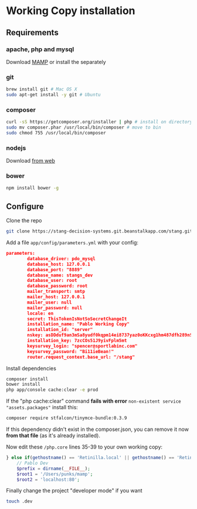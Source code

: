 
# Working Copy installation

## Requirements

### apache, php and mysql
Download [MAMP](https://www.mamp.info/en/) or install the separately
### git
```bash
brew install git # Mac OS X
sudo apt-get install -y git # Ubuntu
```
### composer
```bash
curl -sS https://getcomposer.org/installer | php # install on directory
sudo mv composer.phar /usr/local/bin/composer # move to bin
sudo chmod 755 /usr/local/bin/composer
```
### nodejs
Download [from web](https://nodejs.org/en/)

### bower
```bash
npm install bower -g
```

## Configure

Clone the repo
```bash
git clone https://stang-decision-systems.git.beanstalkapp.com/stang.git && cd stang
```
Add a file `app/config/parameters.yml` with your config:
```json
parameters:
        database_driver: pdo_mysql
        database_host: 127.0.0.1
        database_port: "8889"
        database_name: stangs_dev
        database_user: root
        database_password: root
        mailer_transport: smtp
        mailer_host: 127.0.0.1
        mailer_user: null
        mailer_password: null
        locale: en
        secret: ThisTokenIsNotSoSecretChangeIt
        installation_name: "Pablo Working Copy"
        installation_id: "server"
        nskey: asDDduf9an3mSa8yudf0kqpm14ei8737yaz0oKKcxg1hm487dfh289nSDsde1r
        installation_key: 7zcCOs51J9yivFplm5mt
        keysurvey_login: "spencer@sportlabinc.com"
        keysurvey_password: "Bi11ieBean!"
        router.request_context.base_url: "/stang"
```
Install dependencies
```bash
composer install
bower install
php app/console cache:clear -e prod
```

If the "php cache:clear" command **fails with error** `non-existent service "assets.packages"` install this:

```bash
composer require stfalcon/tinymce-bundle:0.3.9
```

If this dependency didn't exist in the composer.json, you can remove it now **from that file** (as it's already installed).

Now edit these `/php.core` lines 35-39 to your own working copy:
```php
} else if(gethostname() == 'Retinilla.local' || gethostname() == 'Retinilla' || gethostname() == '127.0.0.1' || gethostname() == 'localhost'){ // Pablo's working copy
    // Pablo Dev
    $prefix = dirname(__FILE__);
    $root1 = '/Users/punks/mamp';
    $root2 = 'localhost:80';
```

Finally change the project "developer mode" if you want
```bash
touch .dev
```
